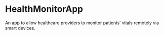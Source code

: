 # HealthMonitorApp
An app to allow healthcare providers to monitor patients' vitals remotely via smart devices.
